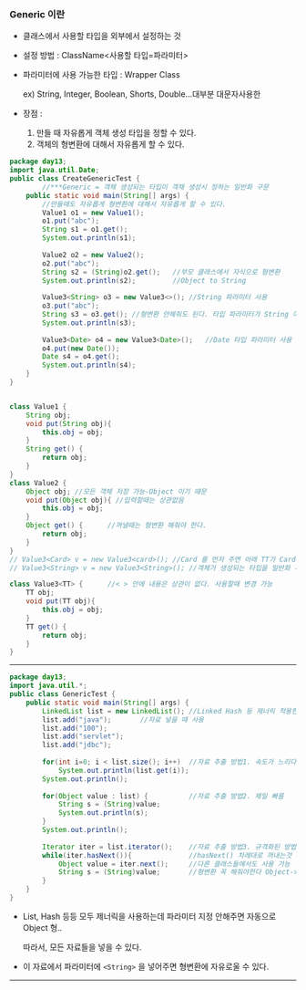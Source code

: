###  Generic 이란

- 클래스에서 사용할 타입을 외부에서 설정하는 것

- 설정 방법 : ClassName<사용할 타입=파라미터>

- 파라미터에 사용 가능한 타입 : Wrapper Class

  ex) String, Integer, Boolean, Shorts, Double...대부분 대문자사용한 

- 장점 : 

  1. 만들 때 자유롭게 객체 생성 타입을 정할 수 있다.
  2. 객체의 형변환에 대해서 자유롭게 할 수 있다.

```java
package day13;
import java.util.Date;
public class CreateGenericTest { 
    	//***Generic = 객체 생성되는 타입이 객채 생성시 정하는 일반화 구문
	public static void main(String[] args) {
        //만들때도 자유롭게 형변환에 대해서 자유롭게 할 수 있다.
		Value1 o1 = new Value1();
		o1.put("abc");
		String s1 = o1.get(); 
		System.out.println(s1);		
		
		Value2 o2 = new Value2();
		o2.put("abc");
		String s2 = (String)o2.get();	//부모 클래스에서 자식으로 형변환
		System.out.println(s2);			//Object to String
		
		Value3<String> o3 = new Value3<>();	//String 파라미터 사용	
		o3.put("abc");
		String s3 = o3.get(); //형변환 안해줘도 된다. 타입 파라미터가 String 이기 때문에
		System.out.println(s3);	
		
		Value3<Date> o4 = new Value3<Date>();	//Date 타입 파라미터 사용
		o4.put(new Date());
		Date s4 = o4.get(); 
		System.out.println(s4);	
	}
}


class Value1 {
	String obj;
	void put(String obj){
		this.obj = obj;
	}
	String get() {
		return obj;
	}
}
class Value2 {
	Object obj;	//모든 객체 저장 가능-Object 이기 때문
	void put(Object obj){ //입력할때는 상관없음
		this.obj = obj;
	}
	Object get() {		//꺼낼때는 형변환 해줘야 한다.
		return obj;
	}
}
// Value3<Card> v = new Value3<card>();	//Card 를 먼저 주면 아래 TT가 Card로 바뀐다
// Value3<String> v = new Value3<String>();	//객체가 생성되는 타입을 일반화 시킨다. 객체 생성 시점에서 정하는 고급 구문

class Value3<TT> {		//< > 안에 내용은 상관이 없다. 사용할때 변경 가능
	TT obj;
	void put(TT obj){
		this.obj = obj;
	}
	TT get() {
		return obj;
	}
}
```

---

```java
package day13;
import java.util.*;
public class GenericTest {
	public static void main(String[] args) {
		LinkedList list = new LinkedList();	//Linked Hash 등 제너릭 적용한 리스트들,()설정 안해주면 Object 객체로 설정되어 그 자손 객체가 모두 들어갈 수 있따.
		list.add("java");		//자료 넣을 때 사용
		list.add("100");
		list.add("servlet");
		list.add("jdbc");
		
		for(int i=0; i < list.size(); i++)	//자료 추출 방법1. 속도가 느리다
			System.out.println(list.get(i));
		System.out.println();		
		
		for(Object value : list) {			//자료 추출 방법2. 제일 빠름
			String s = (String)value;	
			System.out.println(s);
		}
		System.out.println();		
		
		Iterator iter = list.iterator();	//자료 추출 방법3. 규격화된 방법
		while(iter.hasNext()){				//hasNext() 차례대로 꺼내는것
			Object value = iter.next();		//다른 클래스들에서도 사용 가능
			String s = (String)value;		//형변환 꼭 해줘야한다 Object-> String
		}
	}
}
```

- List, Hash 등등 모두 제너릭을 사용하는데 파라미터 지정 안해주면 자동으로 Object 형..

  따라서, 모든 자료들을 넣을 수 있다.

- 이 자료에서 파라미터에 `<String>` 을 넣어주면 형변환에 자유로울 수 있다.

---

